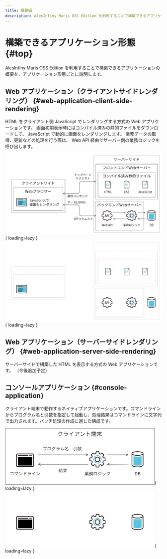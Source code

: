```yaml
---
title: 概要編
description: AlesInfiny Maris OSS Edition を利用することで構築できるアプリケーションの概要を、アプリケーション形態ごとに説明します。
---
```


# 構築できるアプリケーション形態 {#top}

AlesInfiny Maris OSS Edition を利用することで構築できるアプリケーションの概要を、アプリケーション形態ごとに説明します。

## Web アプリケーション（クライアントサイドレンダリング） {#web-application-client-side-rendering}

HTML をクライアント側 JavaScript でレンダリングする方式の Web アプリケーションです。
画面初期表示時にはコンパイル済みの静的ファイルをダウンロードして、 JavaScript で動的に画面をレンダリングします。
業務データの取得、更新などの処理を行う際は、 Web API 経由でサーバー側の業務ロジックを呼び出します。

![クライアントサイドレンダリング](../../images/app-architecture/overview/client-side-rendering-light.png#only-light){ loading=lazy }
![クライアントサイドレンダリング](../../images/app-architecture/overview/client-side-rendering-dark.png#only-dark){ loading=lazy }

## Web アプリケーション（サーバーサイドレンダリング） {#web-application-server-side-rendering}

サーバーサイドで構築した HTML を表示する方式の Web アプリケーションです。
（今後追加予定）

## コンソールアプリケーション {#console-application}

クライアント端末で動作するネイティブアプリケーションです。コマンドラインからプログラム名と引数を指定して起動し、処理結果はコマンドラインに文字列で出力されます。バッチ処理の作成に適した構成です。

![コンソールアプリケーション](../../images/app-architecture/overview/console-application-light.png#only-light){ loading=lazy }
![コンソールアプリケーション](../../images/app-architecture/overview/console-application-dark.png#only-dark){ loading=lazy }
